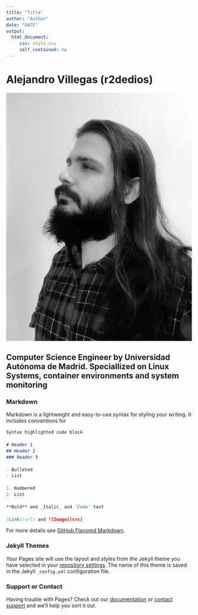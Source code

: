 ```yaml
---
title: "Title"
author: "Author"
date: "DATE"
output: 
  html_document:
     css: style.css
     self_contained: no
---
```


<link rel="stylesheet" href="./style.css">


# Alejandro Villegas (r2dedios)



![Avatar](./images/avillegas.jpg#avatar)



## Computer Science Engineer by Universidad Autónoma de Madrid. Speciallized on Linux Systems, container environments and system monitoring





<style>
img[src$="#avatar"] {
  display: block;
  margin: 0 auto;
  border-radius: 50%;
  max-width: 50%;
  zoom: 15%;
}
</style>

### Markdown

Markdown is a lightweight and easy-to-use syntax for styling your writing. It includes conventions for

```markdown
Syntax highlighted code block

# Header 1
## Header 2
### Header 3

- Bulleted
- List

1. Numbered
2. List

**Bold** and _Italic_ and `Code` text

[Link](url) and ![Image](src)
```

For more details see [GitHub Flavored Markdown](https://guides.github.com/features/mastering-markdown/).

### Jekyll Themes

Your Pages site will use the layout and styles from the Jekyll theme you have selected in your [repository settings](https://github.com/r2dedios/r2dedios.github.io/settings/pages). The name of this theme is saved in the Jekyll `_config.yml` configuration file.

### Support or Contact

Having trouble with Pages? Check out our [documentation](https://docs.github.com/categories/github-pages-basics/) or [contact support](https://support.github.com/contact) and we’ll help you sort it out.
